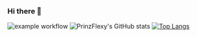 ### Hi there 👋
![example workflow](https://github.com/github/docs/actions/workflows/main.yml/badge.svg)
![PrinzFlexy's GitHub stats](https://github-readme-stats.vercel.app/api?username=prinzflexy&count_private=true)
[![Top Langs](https://github-readme-stats.vercel.app/api/top-langs/?username=prinzflexy&layout=compact&count_private=true)](https://github.com/anuraghazra/github-readme-stats)
<!--
**PrinzFlexy/PrinzFlexy** is a ✨ _special_ ✨ repository because its `README.md` (this file) appears on your GitHub profile.

Here are some ideas to get you started:

- 🔭 I’m currently working on ...
- 🌱 I’m currently learning ...
- 👯 I’m looking to collaborate on ...
- 🤔 I’m looking for help with ...
- 💬 Ask me about ...
- 📫 How to reach me: ...
- 😄 Pronouns: ...
- ⚡ Fun fact: ...
-->
